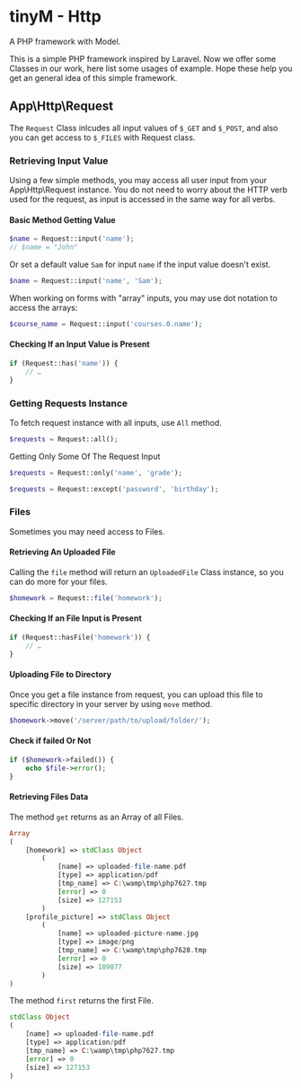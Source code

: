 # tinyM - Http
A PHP framework with Model.

This is a simple PHP framework inspired by Laravel. Now we offer some Classes in our work, here list some usages of example. Hope these help you get an general idea of this simple framework.

## App\Http\Request

The `Request` Class inlcudes all input values of `$_GET` and `$_POST`, and also you can get access to `$_FILES` with Request class.

### Retrieving Input Value

Using a few simple methods, you may access all user input from your App\Http\Request instance. You do not need to worry about the HTTP verb used for the request, as input is accessed in the same way for all verbs.

#### Basic Method Getting Value

``` php
$name = Request::input('name');
// $name = "John"
```

Or set a default value `Sam` for input `name` if the input value doesn't exist.

``` php
$name = Request::input('name', 'Sam');
```

When working on forms with "array" inputs, you may use dot notation to access the arrays:

``` php
$course_name = Request::input('courses.0.name');
```

#### Checking If an Input Value is Present

``` php
if (Request::has('name')) {
	// …
}
```

### Getting Requests Instance

To fetch request instance with all inputs, use `All` method.

``` php
$requests = Request::all();
```

Getting Only Some Of The Request Input

``` php
$requests = Request::only('name', 'grade');

$requests = Request::except('password', 'birthday');
```

### Files

Sometimes you may need access to Files.

#### Retrieving An Uploaded File

Calling the `file` method will return an `UploadedFile` Class instance, so you can do more for your files.

``` php
$homework = Request::file('homework');
```

#### Checking If an File Input is Present

``` php
if (Request::hasFile('homework')) {
	// …
}
```

#### Uploading File to Directory

Once you get a file instance from request, you can upload this file to specific directory in your server by using `move` method.

``` php
$homework->move('/server/path/to/upload/folder/');
```

#### Check if failed Or Not

``` php
if ($homework->failed()) {
	echo $file->error();
}
```

#### Retrieving Files Data

The method `get` returns as an Array of all Files.

``` php
Array
(
    [homework] => stdClass Object
        (
            [name] => uploaded-file-name.pdf
            [type] => application/pdf
            [tmp_name] => C:\wamp\tmp\php7627.tmp
            [error] => 0
            [size] => 127153
        )
    [profile_picture] => stdClass Object
        (
            [name] => uploaded-picture-name.jpg
            [type] => image/png
            [tmp_name] => C:\wamp\tmp\php7628.tmp
            [error] => 0
            [size] => 189077
        )
)
```

The method `first` returns the first File.

``` php
stdClass Object
(
    [name] => uploaded-file-name.pdf
    [type] => application/pdf
    [tmp_name] => C:\wamp\tmp\php7627.tmp
    [error] => 0
    [size] => 127153
)
```